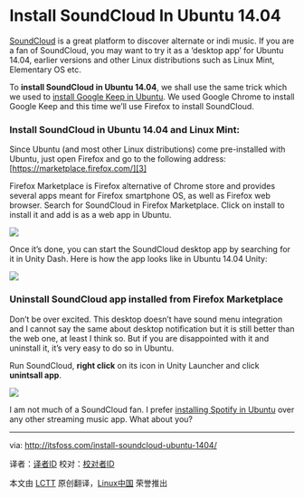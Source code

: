 Install SoundCloud In Ubuntu 14.04
================================================================================
[SoundCloud][1] is a great platform to discover alternate or indi music. If you are a fan of SoundCloud, you may want to try it as a ‘desktop app’ for Ubuntu 14.04, earlier versions and other Linux distributions such as Linux Mint, Elementary OS etc.

To **install SoundCloud in Ubuntu 14.04**, we shall use the same trick which we used to [install Google Keep in Ubuntu][2]. We used Google Chrome to install Google Keep and this time we’ll use Firefox to install SoundCloud.

### Install SoundCloud in Ubuntu 14.04 and Linux Mint: ###

Since Ubuntu (and most other Linux distributions) come pre-installed with Ubuntu, just open Firefox and go to the following address: [https://marketplace.firefox.com/][3]

Firefox Marketplace is Firefox alternative of Chrome store and provides several apps meant for Firefox smartphone OS, as well as Firefox web browser. Search for SoundCloud in Firefox Marketplace. Click on install to install it and add is as a web app in Ubuntu.

![](http://itsfoss.com/wp-content/uploads/2014/05/Firefox_SoundClud.jpeg)

Once it’s done, you can start the SoundCloud desktop app by searching for it in Unity Dash. Here is how the app looks like in Ubuntu 14.04 Unity:

![](http://itsfoss.com/wp-content/uploads/2014/05/SoundCloud_Ubuntu.jpeg)

### Uninstall SoundCloud app installed from Firefox Marketplace ###

Don’t be over excited. This desktop doesn’t have sound menu integration and I cannot say the same about desktop notification but it is still better than the web one, at least I think so. But if you are disappointed with it and uninstall it, it’s very easy to do so in Ubuntu.

Run SoundCloud, **right click** on its icon in Unity Launcher and click **unintsall app**.

![](http://itsfoss.com/wp-content/uploads/2014/05/Uninstall_SoundCloud_Ubuntu.jpeg)

I am not much of a SoundCloud fan. I prefer [installing Spotify in Ubuntu][4] over any other streaming music app. What about you?

--------------------------------------------------------------------------------

via: http://itsfoss.com/install-soundcloud-ubuntu-1404/

译者：[译者ID](https://github.com/译者ID) 校对：[校对者ID](https://github.com/校对者ID)

本文由 [LCTT](https://github.com/LCTT/TranslateProject) 原创翻译，[Linux中国](http://linux.cn/) 荣誉推出

[1]:https://soundcloud.com/
[2]:http://itsfoss.com/install-google-keep-ubuntu-1310/
[3]:https://marketplace.firefox.com/
[4]:http://itsfoss.com/install-spotify-ubuntu-1404/